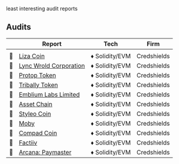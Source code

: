 least interesting audit reports

## Audits

|     | Report                                                                                                                     | Tech           | Firm        |
| --- | -------------------------------------------------------------------------------------------------------------------------- | -------------- | ----------- |
|     |                                                                                                                            |                |             |
| 📰  | [Liza Coin](https://github.com/Credshields/audit-reports/blob/master/Liza_Coin_Final_Audit_Report.pdf)                     | ♦ Solidity/EVM | Credshields |
| 📰  | [Lync Wrold Corporation](https://github.com/Credshields/audit-reports/blob/master/Uponly_Contracts_Final_Audit_Report.pdf) | ♦ Solidity/EVM | Credshields |
| 📰  | [Protop Token](https://github.com/Credshields/audit-reports/blob/master/Protop_Token_Contract_Final%20Report.pdf)          | ♦ Solidity/EVM | Credshields |
| 📰  | [Tribally Token](https://github.com/Credshields/audit-reports/blob/master/Tribal_Token_Final_Report.pdf)                   | ♦ Solidity/EVM | Credshields |
| 📰  | [Emblium Labs Limited](https://github.com/Credshields/audit-reports/blob/master/Kaku_SmartContract_Final_Report.pdf)       | ♦ Solidity/EVM | Credshields |
| 📰  | [Asset Chain](https://github.com/Credshields/audit-reports/blob/master/Asset_Chain_Final_Audit_Report.pdf)                 | ♦ Solidity/EVM | Credshields |
| 📰  | [Styleo Coin](https://github.com/Credshields/audit-reports/blob/master/Styleo%20Coin%20Final%20Audit%20Report.pdf)         | ♦ Solidity/EVM | Credshields |
| 📰  | [Moby](https://github.com/Credshields/audit-reports/blob/master/Moby_Smart_Contract_Final_Report.pdf)                      | ♦ Solidity/EVM | Credshields |
| 📰  | [Compad Coin](https://github.com/Credshields/audit-reports/blob/master/Compad_Coin_Final_Audit_Report.pdf)                 | ♦ Solidity/EVM | Credshields |
| 📰  | [Factiiv](https://github.com/Credshields/audit-reports/blob/master/Factiiv_Token_Final_Audit_Report.pdf)                   | ♦ Solidity/EVM | Credshields |
| 📰  | [Arcana: Paymaster](https://github.com/Credshields/audit-reports/blob/master/Arcana_PayMaster_Final_Report.pdf)            | ♦ Solidity/EVM | Credshields |
